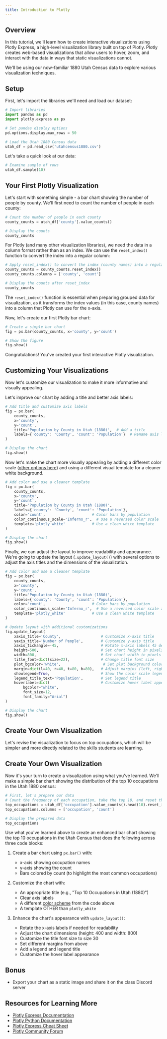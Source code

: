 ```yaml
---
title: Introduction to Plotly
---
```


## Overview

In this tutorial, we'll learn how to create interactive visualizations using Plotly Express, a high-level visualization library built on top of Plotly. Plotly creates web-based visualizations that allow users to hover, zoom, and interact with the data in ways that static visualizations cannot.

We'll be using our now-familiar 1880 Utah Census data to explore various visualization techniques.

## Setup

First, let's import the libraries we'll need and load our dataset:

```python
# Import libraries
import pandas as pd
import plotly.express as px

# Set pandas display options
pd.options.display.max_rows = 50

# Load the Utah 1880 Census data
utah_df = pd.read_csv('utahcensus1880.csv')
```

Let's take a quick look at our data:

```python
# Examine sample of rows
utah_df.sample(10)
```

## Your First Plotly Visualization

Let's start with something simple - a bar chart showing the number of people by county. We'll first need to count the number of people in each county:

```python
# Count the number of people in each county
county_counts = utah_df['county'].value_counts()

# Display the counts
county_counts
```

For Plotly (and many other visualization libraries), we need the data in a column format rather than as an index. We can use the `reset_index()` function to convert the index into a regular column:

```python
# Apply reset_index() to convert the index (county names) into a regular column
county_counts = county_counts.reset_index()
county_counts.columns = ['county', 'count']

# Display the counts after reset_index
county_counts
```

The `reset_index()` function is essential when preparing grouped data for visualization, as it transforms the index values (in this case, county names) into a column that Plotly can use for the x-axis.

Now, let's create our first Plotly bar chart:

```python
# Create a simple bar chart
fig = px.bar(county_counts, x='county', y='count')

# Show the figure
fig.show()
```

Congratulations! You've created your first interactive Plotly visualization.

## Customizing Your Visualizations

Now let's customize our visualization to make it more informative and visually appealing.

Let's improve our chart by adding a title and better axis labels:

```python
# Add title and customize axis labels
fig = px.bar(
    county_counts,
    x='county',
    y='count',
    title='Population by County in Utah (1880)',  # Add a title
    labels={'county': 'County', 'count': 'Population'}  # Rename axis labels
)

# Display the chart
fig.show()
```

Now let's make the chart more visually appealing by adding a different color scale ([other options here](https://plotly.com/python/builtin-colorscales/)) and using a different visual template for a cleaner white background.

```python
# Add color and use a cleaner template
fig = px.bar(
    county_counts,
    x='county',
    y='count',
    title='Population by County in Utah (1880)',
    labels={'county': 'County', 'count': 'Population'},
    color='count',                     # Color bars by population
    color_continuous_scale='Inferno_r',  # Use a reversed color scale
    template='plotly_white'            # Use a clean white template
)

# Display the chart
fig.show()
```

Finally, we can adjust the layout to improve readability and appearance. We're going to update the layout (`.update_layout()`) with several options to adjust the axis titles and the dimensions of the visualization.

```python
# Add color and use a cleaner template
fig = px.bar(
    county_counts,
    x='county',
    y='count',
    title='Population by County in Utah (1880)',
    labels={'county': 'County', 'count': 'Population'},
    color='count',                     # Color bars by population
    color_continuous_scale='Inferno_r',  # Use a reversed color scale and the Inferno color scheme
    template='plotly_white'            # Use a clean white template
)

# Update layout with additional customizations
fig.update_layout(
    xaxis_title='County',                  # Customize x-axis title
    yaxis_title='Number of People',        # Customize y-axis title
    xaxis_tickangle=-45,                   # Rotate x-axis labels 45 degrees
    height=500,                            # Set chart height in pixels
    width=800,                             # Set chart width in pixels
    title_font=dict(size=22),              # Change title font size
    plot_bgcolor='white',                   # Set plot background color
    margin=dict(l=40, r=40, t=80, b=80),   # Adjust margins (left, right, top, bottom)
    showlegend=True,                       # Show the color scale legend
    legend_title_text='Population',        # Set legend title
    hoverlabel=dict(                       # Customize hover label appearance
        bgcolor="white",
        font_size=12,
        font_family="Arial")
)

# Display the chart
fig.show()
```

## Create Your Own Visualization

Let's revise the visualization to focus on top occupations, which will be simpler and more directly related to the skills students are learning.

## Create Your Own Visualization

Now it's your turn to create a visualization using what you've learned. We'll make a simple bar chart showing the distribution of the top 10 occupations in the Utah 1880 census:

```python
# First, let's prepare our data
# Count the frequency of each occupation, take the top 10, and reset the index
top_occupations = utah_df['occupation'].value_counts().head(10).reset_index()
top_occupations.columns = ['occupation', 'count']

# Display the prepared data
top_occupations
```

Use what you've learned above to create an enhanced bar chart showing the top 10 occupations in the Utah Census that does the following across three code blocks:

1. Create a bar chart using `px.bar()` with:

   - x-axis showing occupation names
   - y-axis showing the count
   - Bars colored by count (to highlight the most common occupations)

2. Customize the chart with:

   - An appropriate title (e.g., "Top 10 Occupations in Utah (1880)")
   - Clear axis labels
   - A different [color scheme](https://plotly.com/python/builtin-colorscales/) from the code above
   - A template OTHER than `plotly_white`

3. Enhance the chart's appearance with `update_layout()`:
   - Rotate the x-axis labels if needed for readability
   - Adjust the chart dimensions (height: 400 and width: 800)
   - Customize the title font size to size 30
   - Set different margins from above
   - Add a legend and legend title
   - Customize the hover label appearance

## Bonus

- Export your chart as a static image and share it on the class Discord server

## Resources for Learning More

- [Plotly Express Documentation](https://plotly.com/python/plotly-express/)
- [Plotly Python Documentation](https://plotly.com/python/)
- [Plotly Express Cheat Sheet](https://images.plot.ly/plotly-documentation/images/plotly_express_cheat_sheet.pdf)
- [Plotly Community Forum](https://community.plotly.com/)
